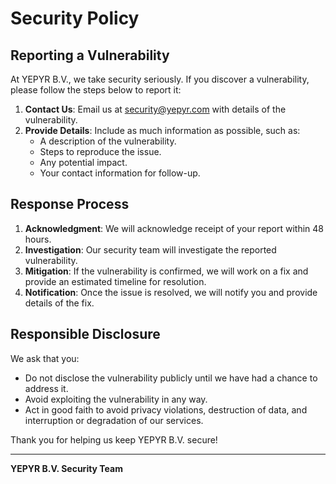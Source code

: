 # Security Policy

## Reporting a Vulnerability

At YEPYR B.V., we take security seriously. If you discover a vulnerability, please follow the steps below to report it:

1. **Contact Us**: Email us at security@yepyr.com with details of the vulnerability.
2. **Provide Details**: Include as much information as possible, such as:
   - A description of the vulnerability.
   - Steps to reproduce the issue.
   - Any potential impact.
   - Your contact information for follow-up.

## Response Process

1. **Acknowledgment**: We will acknowledge receipt of your report within 48 hours.
2. **Investigation**: Our security team will investigate the reported vulnerability.
3. **Mitigation**: If the vulnerability is confirmed, we will work on a fix and provide an estimated timeline for resolution.
4. **Notification**: Once the issue is resolved, we will notify you and provide details of the fix.

## Responsible Disclosure

We ask that you:
- Do not disclose the vulnerability publicly until we have had a chance to address it.
- Avoid exploiting the vulnerability in any way.
- Act in good faith to avoid privacy violations, destruction of data, and interruption or degradation of our services.

Thank you for helping us keep YEPYR B.V. secure!

---

**YEPYR B.V. Security Team**
